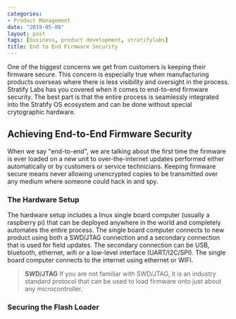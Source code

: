 ```yaml
---
categories:
- Product Management
date: "2019-05-09"
layout: post
tags: [business, product development, stratifylabs]
title: End to End Firmware Security
---
```


One of the biggest concerns we get from customers is keeping their firmware secure. This concern is especially true when manufacturing products overseas where there is less visibility and oversight in the process. Stratify Labs has you covered when it comes to end-to-end firmware security. The best part is that the entire process is seamlessly integrated into the Stratify OS ecosystem and can be done without special crytographic hardware.

## Achieving End-to-End Firmware Security

When we say "end-to-end", we are talking about the first time the firmware is ever loaded on a new unit to over-the-internet updates performed either automatically or by customers or service technicians. Keeping firmware secure means never allowing unencrypted copies to be transmitted over any medium where someone could hack in and spy.

### The Hardware Setup

The hardware setup includes a linux single board computer (usually a raspberry pi) that can be deployed anywhere in the world and completely automates the entire process. The single board computer connects to new product using both a SWD/JTAG connection and a secondary connection that is used for field updates. The secondary connection can be USB, bluetooth, ethernet, wifi or a low-level interface (UART/I2C/SPI). The single board computer connects to the internet using ethernet or WIFI.

> **SWD/JTAG** If you are not familiar with SWD/JTAG, it is an industry standard protocol that can be used to load firmware onto just about any microcontroller.

### Securing the Flash Loader

The first vulernable point is the JTAG/SWD connection. The factory loading the firmware could spy on these lines and see exactly what data is being transferred. So if the firmware image is transferred unsecurely, it can be stolen. To overcome this, we use public/private key encryption.

> The flash loader is the code that gets installed in RAM and is used to install the bootloader. The flash loader code itself is generic while the bootloader is proprietary. 

The single board computer generates the public/private key internally. The private key is kept secret (never sent anywhere) while the public key is sent to the target over SWD/JTAG along with a flash loader that is capable of using the public key to establish secure communication with the single board computer. Once the secure connection is established, a secure bootloader using a secret key that is unique to the serial number of the target is securely flashed on the device and the JTAG/SWD is disabled.

The single board computer gets authorization from the Stratify Cloud to install a copy of the secure bootloader. Our customers control the exact number of target devices that are authorized. Once the specified number of target devices have been programmed, the single board computer will cease to program new boards until authorized through the Stratify Cloud.

Finally, every installed copy is registered in the Stratify Cloud. Our customers are able to see exactly when each copy was installed as well as the serial number for each device.

> **As a Bonus** The single board computer is also capable of installing and executing test applications. The results of which are also stored in the Stratify Cloud with the associated serial number.

### Securing the Bootloader

The bootloader (installed by the flash loader) manages the startup of the device. When it starts, it checks the system for a valid instance of Stratify OS to start executing. If one does not exist, it listens for an update externally using USB/ethernet/wifi/bluetooth/etc.

Each device is programmed with a unique secret key that is stored in both the bootloader and the Stratify Cloud. When it is time to update the firmware, the Stratify Cloud serves a uniquely encrypted copy of the firmware that is downloaded to the device either using the bootloader directly (ethernet/wifi) or using [sl](https://docs.stratifylabs.co/sl-manual/) over USB. Once the image is downloaded, the bootloader decrpyts it and loads it into internal flash. When the device is updated, its status in the Stratify Cloud is updated.

Additionally, [Stratify OS applications](https://docs.stratifylabs.co/Guide-Stratify-OS/) are installed using the same process. Applications provide for a much faster way to incrementally update firmware (in many cases the firmware can be updated without even resetting the device).

### Securing User Data

In addition to upgrading firmware, the Stratify Cloud also allow users to log and monitor any data stream. The data is secured using the same secret key that is part of the bootloader. The Stratify Cloud uses this key to provide fast, secure, low-overhead data transmission instead of using TLS which requires a expensive handshake (usually between 15 and 60 seconds) and tens of kilobytes of RAM per connection.

## That's It

If you are ready to go end-to-end secure (in the most seamless way possible), you should [request a demo](https://stratifylabs.co) so we can show you exactly how easy it is.
